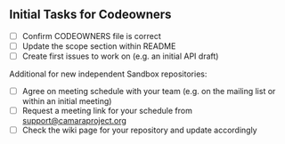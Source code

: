 ## Initial Tasks for Codeowners

- [ ] Confirm CODEOWNERS file is correct
- [ ] Update the scope section within README
- [ ] Create first issues to work on (e.g. an initial API draft)
  
Additional for new independent Sandbox repositories:

- [ ] Agree on meeting schedule with your team (e.g. on the mailing list or within an initial meeting)
- [ ] Request a meeting link for your schedule from support@camaraproject.org
- [ ] Check the wiki page for your repository and update accordingly
